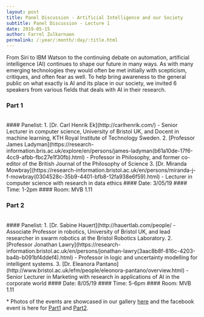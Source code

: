 ```yaml
---
layout: post
title: Panel Discussion - Artificial Intelligence and our Society
subtitle: Panel Discussion - Lecture 1
date: 2019-05-15
author: Farrel Zulkarnaen
permalink: /:year/:month/:day/:title.html
---
```


From Siri to IBM Watson to the continuing debate on automation, artificial intelligence (AI) continues to shape our future in many ways. As with many emerging technologies
they would often be met initially with scepticism, critiques, and often fear as well. To help bring awareness to the general public on what exactly is AI and its place in
our society, we invited 6 speakers from various fields that deals with AI in their research.

### Part 1
<br>
#### Panelist:
1. [Dr. Carl Henrik Ek](http://carlhenrik.com/) - Senior Lecturer in computer science, University of Bristol UK, and Docent in machine learning, KTH Royal Institute of Technology Sweden.
2. [Professor James Ladyman](https://research-information.bris.ac.uk/explore/en/persons/james-ladyman(b61a10de-17f6-4cc9-afbb-fbc27e1f30fb).html) - Professor in Philosophy, and former co-editor of the British Journal of the Philosophy of Science
3. [Dr. Miranda Mowbray](https://research-information.bristol.ac.uk/en/persons/miranda-j-f-mowbray(0304528c-35b9-4401-bfb8-12fa938e6f59).html) - Lecturer in computer science with research in data ethics
#### Date:  3/05/19
#### Time:  1-2pm
#### Room:  MVB 1.11
<br>

### Part 2
<br>
#### Panelist:
1. [Dr. Sabine Hauert](http://hauertlab.com/people/ - Associate Professor in robotics, University of Bristol UK, and lead researcher in swarm robotics at the Bristol Robotics Laboratory.
2. [Professor Jonathan Lawry](https://research-information.bristol.ac.uk/en/persons/jonathan-lawry(3aac8b8f-816c-4203-ba4b-b091bf4ddef4).html) - Professor in logic and uncertainty modelling for intelligent systems.
3. [Dr. Eleanora Pantano](http://www.bristol.ac.uk/efm/people/eleonora-pantano/overview.html) - Senior Lecturer in Marketing with research in applications of AI in the corporate world
#### Date:  8/05/19
#### Time:  5-6pm
#### Room:  MVB 1.11
<br>

<!-- ### Summary -->


\* Photos of the events are showcased in our gallery [here](https://bristolresearchsoc.github.io/events/)
and the facebook event is here for [Part1](https://www.facebook.com/events/1267998430021966/) and [Part2](https://www.facebook.com/events/307880709904208/).

